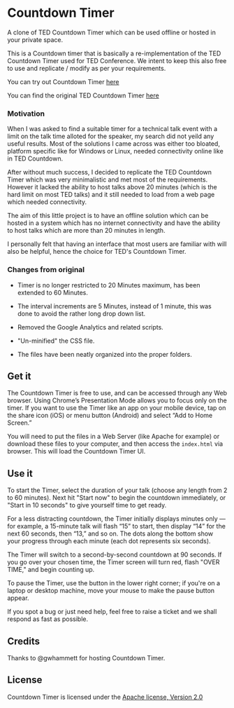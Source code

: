 Countdown Timer
====

A clone of TED Countdown Timer which can be used offline or hosted in your
private space.

This is a Countdown timer that is basically a re-implementation of the TED
Countdown Timer used for TED Conference. We intent to keep this also free to use
and replicate / modify as per your requirements.

You can try out Countdown Timer [here][countdown_url]

You can find the original TED Countdown Timer [here][ted_countdown_url]

### Motivation

When I was asked to find a suitable timer for a technical talk event with a
limit on the talk time alloted for the speaker, my search did not yeild any
useful results. Most of the solutions I came across was either too bloated,
platform specific like for Windows or Linux, needed connectivity online like in
TED Countdown.

After without much success, I decided to replicate the TED Countdown Timer which
was very minimalistic and met most of the requirements. However it lacked the ability
to host talks above 20 minutes (which is the hard limit on most TED talks) and it
still needed to load from a web page which needed connectivity.

The aim of this little project is to have an offline solution which can be hosted
in a system which has no internet connectivity and have the ability to host talks
which are more than 20 minutes in length.

I personally felt that having an interface that most users are familiar with will
also be helpful, hence the choice for TED's Countdown Timer.

### Changes from original

* Timer is no longer restricted to 20 Minutes maximum, has been extended to 60
  Minutes.

* The interval increments are 5 Minutes, instead of 1 minute, this was done to
  avoid the rather long drop down list.

* Removed the Google Analytics and related scripts.

* "Un-minified" the CSS file.

* The files have been neatly organized into the proper folders.

## Get it

The Countdown Timer is free to use, and can be accessed through any Web browser.
Using Chrome’s Presentation Mode allows you to focus only on the timer. If you
want to use the Timer like an app on your mobile device, tap on the share icon
(iOS) or menu button (Android) and select “Add to Home Screen.”

You will need to put the files in a Web Server (like Apache for example) or
download these files to your computer, and then access the `index.html` via
browser. This will load the Countdown Timer UI.

## Use it

To start the Timer, select the duration of your talk (choose any length from 2
to 60 minutes). Next hit "Start now" to begin the countdown immediately, or
"Start in 10 seconds" to give yourself time to get ready.

For a less distracting countdown, the Timer initially displays minutes only —
for example, a 15-minute talk will flash “15” to start, then display “14” for
the next 60 seconds, then “13,” and so on.  The dots along the bottom show your
progress through each minute (each dot represents six seconds).

The Timer will switch to a second-by-second countdown at 90 seconds. If you go
over your chosen time, the Timer screen will turn red, flash "OVER TIME," and
begin counting up.

To pause the Timer, use the button in the lower right corner; if you're on a
laptop or desktop machine, move your mouse to make the pause button appear.

If you spot a bug or just need help, feel free to raise a ticket and we shall
respond as fast as possible.

## Credits

Thanks to @gwhammett for hosting Countdown Timer.

## License

Countdown Timer is licensed under the [Apache license, Version 2.0 ](LICENSE)

[ted_countdown_url]: https://timer.ted.com/
[countdown_url]: http://www.princeton.edu/~hammett/TED-like_talk_timer/
